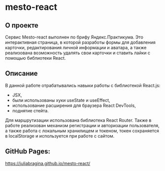 # mesto-react

## О проекте
Сервис Mesto-react выполнен по брифу Яндекс.Практикума. Это интерактивная страница, в которой разработы формы для добавления карточки, редактирования личной информации и аватара, а также реализована возможность удалять свои карточки и ставить лайки с помощью библиотеки React.

## Описание
В данной работе отрабатывались навыки работы с библиотекой React.js:
- JSX,
- были использованы хуки useState и useEffect,
- использование расширения для браузера React DevTools,
- поднятие стейта.

Для маршрутизации использована библиотека React Router. 
Также в работе реализован механизм регистрации и авторизации пользователя, а также работа с локальным хранилищем и токеном, токен сохраняется в localStorage и используется при работе с сайтом.

## GitHub Pages:
https://juliabragina.github.io/mesto-react/
